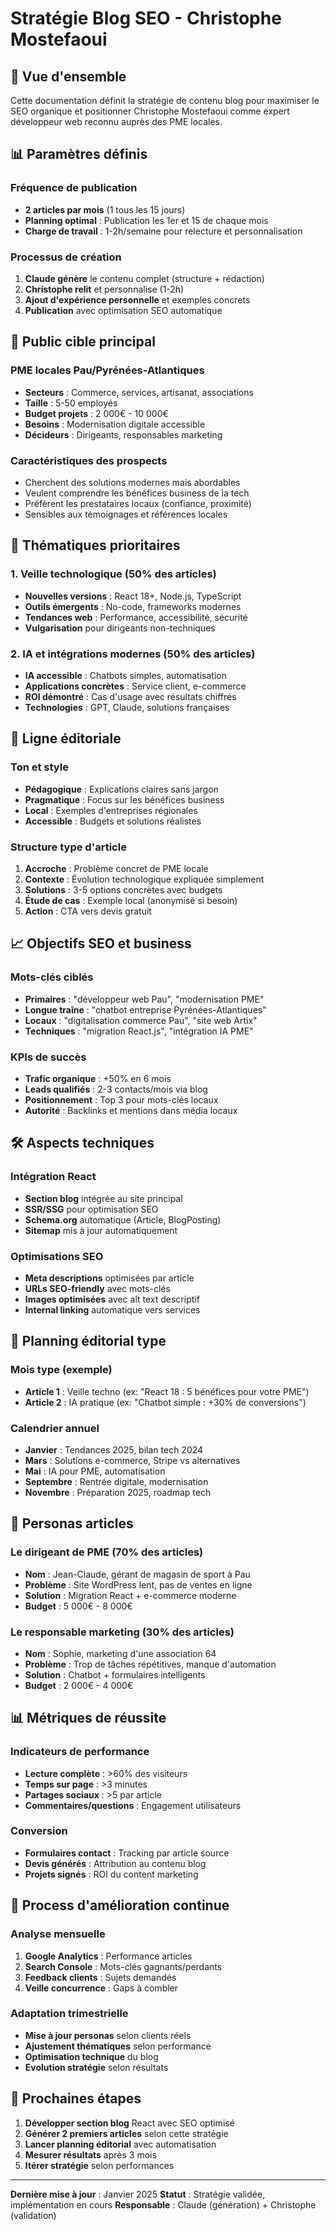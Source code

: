 # Stratégie Blog SEO - Christophe Mostefaoui

## 🎯 Vue d'ensemble

Cette documentation définit la stratégie de contenu blog pour maximiser le SEO organique et positionner Christophe Mostefaoui comme expert développeur web reconnu auprès des PME locales.

## 📊 Paramètres définis

### Fréquence de publication
- **2 articles par mois** (1 tous les 15 jours)
- **Planning optimal** : Publication les 1er et 15 de chaque mois
- **Charge de travail** : 1-2h/semaine pour relecture et personnalisation

### Processus de création
1. **Claude génère** le contenu complet (structure + rédaction)
2. **Christophe relit** et personnalise (1-2h)
3. **Ajout d'expérience personnelle** et exemples concrets
4. **Publication** avec optimisation SEO automatique

## 🎯 Public cible principal

### PME locales Pau/Pyrénées-Atlantiques
- **Secteurs** : Commerce, services, artisanat, associations
- **Taille** : 5-50 employés
- **Budget projets** : 2 000€ - 10 000€
- **Besoins** : Modernisation digitale accessible
- **Décideurs** : Dirigeants, responsables marketing

### Caractéristiques des prospects
- Cherchent des solutions modernes mais abordables
- Veulent comprendre les bénéfices business de la tech
- Préfèrent les prestataires locaux (confiance, proximité)
- Sensibles aux témoignages et références locales

## 📝 Thématiques prioritaires

### 1. Veille technologique (50% des articles)
- **Nouvelles versions** : React 18+, Node.js, TypeScript
- **Outils émergents** : No-code, frameworks modernes
- **Tendances web** : Performance, accessibilité, sécurité
- **Vulgarisation** pour dirigeants non-techniques

### 2. IA et intégrations modernes (50% des articles)
- **IA accessible** : Chatbots simples, automatisation
- **Applications concrètes** : Service client, e-commerce
- **ROI démontré** : Cas d'usage avec résultats chiffrés
- **Technologies** : GPT, Claude, solutions françaises

## 🎨 Ligne éditoriale

### Ton et style
- **Pédagogique** : Explications claires sans jargon
- **Pragmatique** : Focus sur les bénéfices business
- **Local** : Exemples d'entreprises régionales
- **Accessible** : Budgets et solutions réalistes

### Structure type d'article
1. **Accroche** : Problème concret de PME locale
2. **Contexte** : Évolution technologique expliquée simplement
3. **Solutions** : 3-5 options concrètes avec budgets
4. **Étude de cas** : Exemple local (anonymisé si besoin)
5. **Action** : CTA vers devis gratuit

## 📈 Objectifs SEO et business

### Mots-clés ciblés
- **Primaires** : "développeur web Pau", "modernisation PME"
- **Longue traîne** : "chatbot entreprise Pyrénées-Atlantiques"
- **Locaux** : "digitalisation commerce Pau", "site web Artix"
- **Techniques** : "migration React.js", "intégration IA PME"

### KPIs de succès
- **Trafic organique** : +50% en 6 mois
- **Leads qualifiés** : 2-3 contacts/mois via blog
- **Positionnement** : Top 3 pour mots-clés locaux
- **Autorité** : Backlinks et mentions dans média locaux

## 🛠 Aspects techniques

### Intégration React
- **Section blog** intégrée au site principal
- **SSR/SSG** pour optimisation SEO
- **Schema.org** automatique (Article, BlogPosting)
- **Sitemap** mis à jour automatiquement

### Optimisations SEO
- **Meta descriptions** optimisées par article
- **URLs SEO-friendly** avec mots-clés
- **Images optimisées** avec alt text descriptif
- **Internal linking** automatique vers services

## 📅 Planning éditorial type

### Mois type (exemple)
- **Article 1** : Veille techno (ex: "React 18 : 5 bénéfices pour votre PME")
- **Article 2** : IA pratique (ex: "Chatbot simple : +30% de conversions")

### Calendrier annuel
- **Janvier** : Tendances 2025, bilan tech 2024
- **Mars** : Solutions e-commerce, Stripe vs alternatives
- **Mai** : IA pour PME, automatisation
- **Septembre** : Rentrée digitale, modernisation
- **Novembre** : Préparation 2025, roadmap tech

## 🎯 Personas articles

### Le dirigeant de PME (70% des articles)
- **Nom** : Jean-Claude, gérant de magasin de sport à Pau
- **Problème** : Site WordPress lent, pas de ventes en ligne
- **Solution** : Migration React + e-commerce moderne
- **Budget** : 5 000€ - 8 000€

### Le responsable marketing (30% des articles)
- **Nom** : Sophie, marketing d'une association 64
- **Problème** : Trop de tâches répétitives, manque d'automation
- **Solution** : Chatbot + formulaires intelligents
- **Budget** : 2 000€ - 4 000€

## 📊 Métriques de réussite

### Indicateurs de performance
- **Lecture complète** : >60% des visiteurs
- **Temps sur page** : >3 minutes
- **Partages sociaux** : >5 par article
- **Commentaires/questions** : Engagement utilisateurs

### Conversion
- **Formulaires contact** : Tracking par article source
- **Devis générés** : Attribution au contenu blog
- **Projets signés** : ROI du content marketing

## 🔄 Process d'amélioration continue

### Analyse mensuelle
1. **Google Analytics** : Performance articles
2. **Search Console** : Mots-clés gagnants/perdants
3. **Feedback clients** : Sujets demandés
4. **Veille concurrence** : Gaps à combler

### Adaptation trimestrielle
- **Mise à jour personas** selon clients réels
- **Ajustement thématiques** selon performance
- **Optimisation technique** du blog
- **Evolution stratégie** selon résultats

## 🚀 Prochaines étapes

1. **Développer section blog** React avec SEO optimisé
2. **Générer 2 premiers articles** selon cette stratégie
3. **Lancer planning éditorial** avec automatisation
4. **Mesurer résultats** après 3 mois
5. **Itérer stratégie** selon performances

---

**Dernière mise à jour** : Janvier 2025
**Statut** : Stratégie validée, implémentation en cours
**Responsable** : Claude (génération) + Christophe (validation)